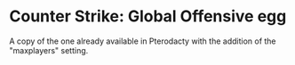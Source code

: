# Counter Strike: Global Offensive egg

A copy of the one already available in Pterodacty with the addition of the "maxplayers" setting.
